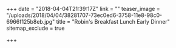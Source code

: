 +++
date = "2018-04-04T21:39:17Z"
link = ""
teaser_image = "/uploads/2018/04/04/38281707-73ec0ed6-3758-11e8-98c0-6966f125b8eb.jpg"
title = "Robin's Breakfast Lunch Early Dinner"
sitemap_exclude = true

+++
